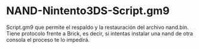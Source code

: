 # NAND-Nintento3DS-Script.gm9
Script.gm9 que permite el respaldo y la restauración del archivo nand.bin. Tiene protocolo frente a Brick, es decir, si intentas instalar una nand de otra consola el proceso te lo impedirá.
